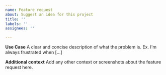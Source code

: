 ```yaml
---
name: Feature request
about: Suggest an idea for this project
title: ''
labels: ''
assignees: ''

---
```


**Use Case**
A clear and concise description of what the problem is. Ex. I'm always frustrated when [...]

**Additional context**
Add any other context or screenshots about the feature request here.
